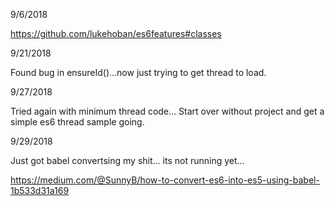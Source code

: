 
9/6/2018

https://github.com/lukehoban/es6features#classes

9/21/2018

Found bug in ensureId()...now just trying to get thread to load.

9/27/2018

Tried again with minimum thread code...
Start over without project and get a simple es6 thread sample going.

9/29/2018

Just got babel convertsing my shit...
its not running yet...

https://medium.com/@SunnyB/how-to-convert-es6-into-es5-using-babel-1b533d31a169
